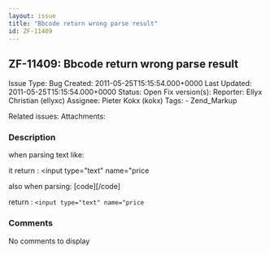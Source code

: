 ```yaml
---
layout: issue
title: "Bbcode return wrong parse result"
id: ZF-11409
---
```


ZF-11409: Bbcode return wrong parse result
------------------------------------------

 Issue Type: Bug Created: 2011-05-25T15:15:54.000+0000 Last Updated: 2011-05-25T15:15:54.000+0000 Status: Open Fix version(s): 
 Reporter:  Ellyx Christian (ellyxc)  Assignee:  Pieter Kokx (kokx)  Tags: - Zend\_Markup
 
 Related issues: 
 Attachments: 
### Description

when parsing text like:

it return : <input type="text" name="price

also when parsing: [code][/code]

return : `<input type="text" name="price `

 

 

### Comments

No comments to display